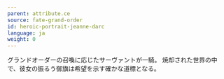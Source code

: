 ```yaml
---
parent: attribute.ce
source: fate-grand-order
id: heroic-portrait-jeanne-darc
language: ja
weight: 0
---
```


グランドオーダーの召喚に応じたサーヴァントが一騎。
焼却された世界の中で、彼女の振るう御旗は希望を示す確かな道標となる。
